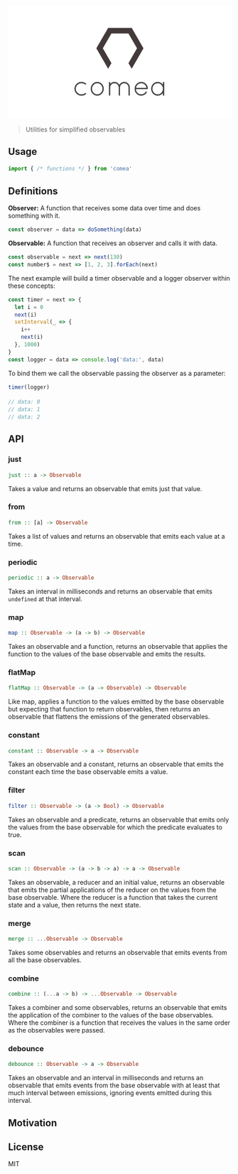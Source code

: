 <p align="center">
  <img src="logo.png" alt="comea logo">
</p>

> Utilities for simplified observables

## Usage
```js
import { /* functions */ } from 'comea'
```

## Definitions
**Observer:** A function that receives some data over time and does something with it.
```js
const observer = data => doSomething(data)
```

**Observable:** A function that receives an observer and calls it with data.
```js
const observable = next => next(130)
const number$ = next => [1, 2, 3].forEach(next)
```

The next example will build a timer observable and a logger observer within these concepts:

```js
const timer = next => {
  let i = 0
  next(i)
  setInterval(_ => {
    i++
    next(i)
  }, 1000)
}
const logger = data => console.log('data:', data)
```

To bind them we call the observable passing the observer as a parameter:
```js
timer(logger)

// data: 0
// data: 1
// data: 2
```

## API

### just
```hs
just :: a -> Observable
```
Takes a value and returns an observable that emits just that value.

### from
```hs
from :: [a] -> Observable
```
Takes a list of values and returns an observable that emits each value at a time.

### periodic
```hs
periodic :: a -> Observable
```
Takes an interval in milliseconds and returns an observable that emits `undefined` at that interval.

### map
```hs
map :: Observable -> (a -> b) -> Observable
```
Takes an observable and a function, returns an observable that applies the function to the values of the base observable and emits the results.

### flatMap
```hs
flatMap :: Observable -> (a -> Observable) -> Observable
```
Like map, applies a function to the values emitted by the base observable but expecting that function to return observables, then returns an observable that flattens the emissions of the generated observables.

### constant
```hs
constant :: Observable -> a -> Observable
```
Takes an observable and a constant, returns an observable that emits the constant each time the base observable emits a value.

### filter
```hs
filter :: Observable -> (a -> Bool) -> Observable
```
Takes an observable and a predicate, returns an observable that emits only the values from the base observable for which the predicate evaluates to true.

### scan
```hs
scan :: Observable -> (a -> b -> a) -> a -> Observable
```
Takes an observable, a reducer and an initial value, returns an observable that emits the partial applications of the reducer on the values from the base observable. Where the reducer is a function that takes the current state and a value, then returns the next state.

### merge
```hs
merge :: ...Observable -> Observable
```
Takes some observables and returns an observable that emits events from all the base observables.

### combine
```hs
combine :: (...a -> b) -> ...Observable -> Observable
```
Takes a combiner and some observables, returns an observable that emits the application of the combiner to the values of the base observables. Where the combiner is a function that receives the values in the same order as the observables were passed.

### debounce
```hs
debounce :: Observable -> a -> Observable
```
Takes an observable and an interval in milliseconds and returns an observable that emits events from the base observable with at least that much interval between emissions, ignoring events emitted during this interval.

## Motivation

## License

MIT
